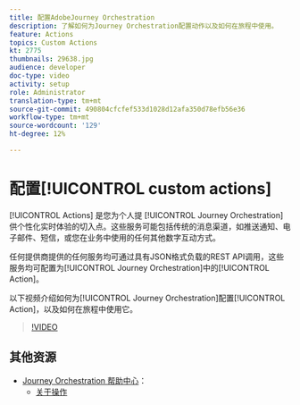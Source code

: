 ```yaml
---
title: 配置AdobeJourney Orchestration
description: 了解如何为Journey Orchestration配置动作以及如何在旅程中使用。
feature: Actions
topics: Custom Actions
kt: 2775
thumbnails: 29638.jpg
audience: developer
doc-type: video
activity: setup
role: Administrator
translation-type: tm+mt
source-git-commit: 490804cfcfef533d1028d12afa350d78efb56e36
workflow-type: tm+mt
source-wordcount: '129'
ht-degree: 12%

---
```



# 配置[!UICONTROL custom actions]

[!UICONTROL Actions] 是您为个人提 [!UICONTROL Journey Orchestration] 供个性化实时体验的切入点。这些服务可能包括传统的消息渠道，如推送通知、电子邮件、短信，或您在业务中使用的任何其他数字互动方式。

任何提供商提供的任何服务均可通过具有JSON格式负载的REST API调用，这些服务均可配置为[!UICONTROL Journey Orchestration]中的[!UICONTROL Action]。

以下视频介绍如何为[!UICONTROL Journey Orchestration]配置[!UICONTROL Action]，以及如何在旅程中使用它。

>[!VIDEO](https://video.tv.adobe.com/v/29638?quality=12)

## 其他资源

* [Journey Orchestration 帮助中心](https://docs.adobe.com/content/help/zh-Hans/journeys/using/journey-orchestration-home.html)：
   * [关于操作](https://docs.adobe.com/content/help/en/journeys/using/action-journeys/action.html)
